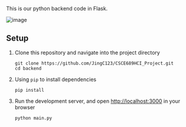
This is our python backend code in Flask.

![image](./assets/preview.png)

## Setup

1. Clone this repository and navigate into the project directory

    ```shell
    git clone https://github.com/JingC123/CSCE689HCI_Project.git
    cd backend
    ```

2. Using `pip` to install dependencies
  
    ```shell
    pip install
    ```

3. Run the development server, and open [http://localhost:3000](http://localhost:3000) in your browser

    ```shell
    python main.py
    ```

